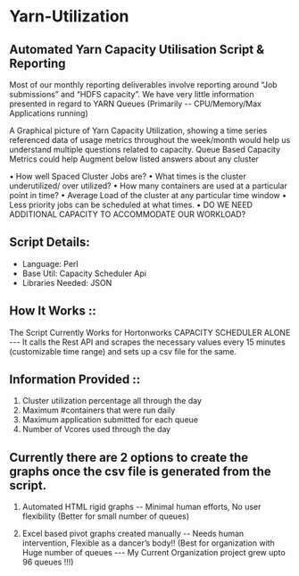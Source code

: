 # Yarn-Utilization
## Automated Yarn Capacity Utilisation Script &amp; Reporting

Most of our monthly reporting deliverables involve reporting around “Job submissions” and “HDFS capacity”.
We have very little information presented in regard to YARN Queues (Primarily -- CPU/Memory/Max Applications running)


A Graphical picture of Yarn Capacity Utilization, showing a time series referenced data of usage metrics throughout the week/month would help us understand multiple questions related to capacity. 
Queue Based Capacity Metrics could help Augment below listed answers about any cluster

•	How well Spaced Cluster Jobs are?
•	What times is the cluster underutilized/ over utilized?
•	How many containers are used at a particular point in time? 
•	Average Load of the cluster at any particular time window
•	Less priority jobs can be scheduled at what times.
•	DO WE NEED ADDITIONAL CAPACITY TO ACCOMMODATE OUR WORKLOAD?

## Script Details: 
* Language: Perl
* Base Util: Capacity Scheduler Api
* Libraries Needed: JSON

## How It Works ::
The Script Currently Works for Hortonworks CAPACITY SCHEDULER ALONE --- It calls the Rest API and scrapes the necessary values every 15 minutes (customizable time range) and sets up a csv file for the same. 

## Information Provided ::

1. Cluster utilization percentage all through the day   
1. Maximum #containers that were run daily 
1. Maximum application submitted for each queue 
1. Number of Vcores used through the day

## Currently there are 2 options to create the graphs once the csv file is generated from the script.

1. Automated HTML rigid graphs 		-- Minimal human efforts, No user flexibility (Better for small number of queues)

1. Excel based pivot graphs created manually	-- Needs human intervention, Flexible as a dancer’s body!! (Best for organization with Huge number of queues --- My Current Organization project grew upto 96 queues !!!)


 


